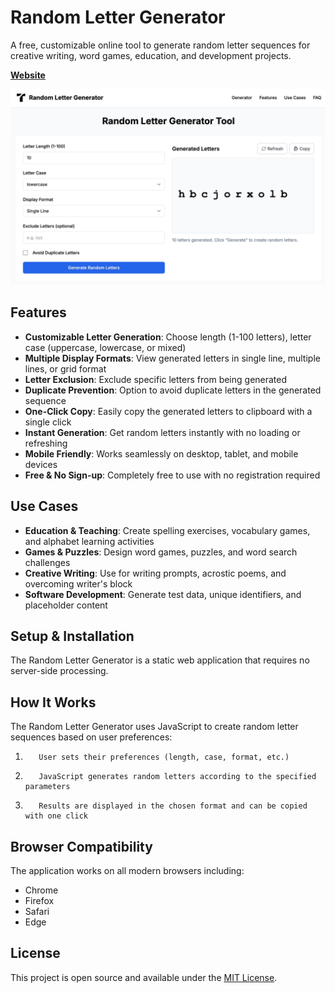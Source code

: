 # Random Letter Generator

A free, customizable online tool to generate random letter sequences for creative writing, word games, education, and development projects.

**[Website](https://randomlettergenerator.online)**

<img width="600" src="example.jpg" alt="Random Letter Generator" />

## Features

- **Customizable Letter Generation**: Choose length (1-100 letters), letter case (uppercase, lowercase, or mixed)
- **Multiple Display Formats**: View generated letters in single line, multiple lines, or grid format
- **Letter Exclusion**: Exclude specific letters from being generated
- **Duplicate Prevention**: Option to avoid duplicate letters in the generated sequence
- **One-Click Copy**: Easily copy the generated letters to clipboard with a single click
- **Instant Generation**: Get random letters instantly with no loading or refreshing
- **Mobile Friendly**: Works seamlessly on desktop, tablet, and mobile devices
- **Free & No Sign-up**: Completely free to use with no registration required

## Use Cases

- **Education & Teaching**: Create spelling exercises, vocabulary games, and alphabet learning activities
- **Games & Puzzles**: Design word games, puzzles, and word search challenges
- **Creative Writing**: Use for writing prompts, acrostic poems, and overcoming writer's block
- **Software Development**: Generate test data, unique identifiers, and placeholder content

## Setup & Installation

The Random Letter Generator is a static web application that requires no server-side processing.

## How It Works

The Random Letter Generator uses JavaScript to create random letter sequences based on user preferences:

1.        User sets their preferences (length, case, format, etc.)
2.        JavaScript generates random letters according to the specified parameters
3.        Results are displayed in the chosen format and can be copied with one click

## Browser Compatibility

The application works on all modern browsers including:
- Chrome
- Firefox
- Safari
- Edge

## License

This project is open source and available under the [MIT License](LICENSE).
